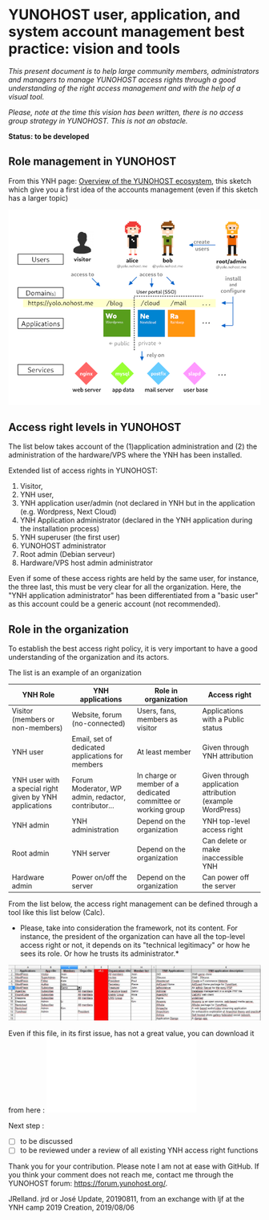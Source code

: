 # YUNOHOST user, application, and system account management best practice: vision and tools

*This present document is to help large community members, administrators and managers to manage YUNOHOST access rights through a good understanding of the right access management and with the help of a visual tool.* 

*Please, note at the time this vision has been written, there is no access group strategy in YUNOHOST. This is not an obstacle.*

**Status: to be developed**

## Role management in YUNOHOST
From this YNH page: [Overview of the YUNOHOST ecosystem](https://yunohost.org/#/overview_en),
this sketch which give you a first idea of the accounts management (even if this sketch has a larger topic)

![access right in YUNOHOST](/images/ecosystem[1].png)

## Access right levels in YUNOHOST
The list below takes account of the (1)application administration and (2) the administration of the hardware/VPS where the YNH has been installed.

Extended list of access rights in YUNOHOST:
1. Visitor, 
2. YNH user,
3. YNH application user/admin (not declared in YNH but in the application (e.g. Wordpress, Next Cloud)
4. YNH Application administrator (declared in the YNH application during the installation process)
5. YNH superuser (the first user)
5. YUNOHOST administrator
6. Root admin (Debian serveur)
7. Hardware/VPS host admin administrator

Even if some of these access rights are held by the same user, for instance, the three last, this must be very clear for all the organization.
Here, the "YNH application administrator" has been differentiated from a "basic user" as this account could be a generic account (not recommended).

## Role in the organization
To establish the best access right policy, it is very important to have a good understanding of the organization and its actors.

The list is an example of an organization 

YNH Role   | YNH applications |  Role in organization  |   Access right
---------------|-----------|------------------------|-----------------
Visitor (members or non-members) | Website, forum (no-connected)   | Users, fans, members as visitor | Applications with a Public status
YNH user | Email, set of dedicated applications for members | At least member | Given through YNH attribution 
YNH user with a special right given by YNH applications | Forum Moderator, WP admin, redactor, contributor... | In charge or member of a dedicated committee or working group| Given through application attribution (example WordPress)  |  
YNH admin | YNH administration | Depend on the organization | YNH top-level access right 
Root admin | YNH server | Depend on the organization | Can delete or make inaccessible YNH 
Hardware admin | Power on/off the server | Depend on the organization | Can power off the server 

From the list below, the access right management can be defined through a tool like this list below (Calc).
* Please, take into consideration the framework, not its content. For instance, the president of the organization can have all the top-level access right or not, it depends on its "technical legitimacy" or how he sees its role. Or how he trusts its administrator.*

![Example. Tool for access right management in a large community](/images/Screen-Copy_access-right_20190806.JPG)

Even if this file, in its first issue, has not a great value, you can download it from here : ![Example. Calc file for YNH account management v0.1](/files/YNH-Access-right-management-tool_v0.1.ods)

Next step :
- [ ] to be discussed
- [ ] to be reviewed under a review of all existing YNH access right functions

Thank you for your contribution.
Please note I am not at ease with GitHub. If you think your comment does not reach me, contact me through the YUNOHOST forum: https://forum.yunohost.org/.

JRelland. jrd or José
Update, 20190811, from an exchange with ljf at the YNH camp 2019
Creation, 2019/08/06


